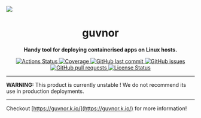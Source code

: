 <p><img src="https://share.adam.ac/22/Github-Header-e6akZfVjD4lVg.jpg"></p>

<h1 align="center">
  guvnor
</h1>

<p align="center">
  <strong>
    Handy tool for deploying containerised apps on Linux hosts.
  </strong>
</h4>

<p align="center">
  <a href="https://github.com/krystal/guvnor/actions">
    <img src="https://img.shields.io/github/workflow/status/krystal/guvnor/CI.svg?logo=github" alt="Actions Status">
  </a>
  <a href="https://codeclimate.com/github/krystal/guvnor">
    <img src="https://img.shields.io/codeclimate/coverage/krystal/guvnor.svg?logo=code%20climate" alt="Coverage">
  </a>
  <a href="https://github.com/krystal/guvnor/commits/main">
    <img src="https://img.shields.io/github/last-commit/krystal/guvnor.svg?style=flat&logo=github&logoColor=white"
alt="GitHub last commit">
  </a>
  <a href="https://github.com/krystal/guvnor/issues">
    <img src="https://img.shields.io/github/issues-raw/krystal/guvnor.svg?style=flat&logo=github&logoColor=white"
alt="GitHub issues">
  </a>
  <a href="https://github.com/krystal/guvnor/pulls">
    <img src="https://img.shields.io/github/issues-pr-raw/krystal/guvnor.svg?style=flat&logo=github&logoColor=white" alt="GitHub pull requests">
  </a>
  <a href="https://github.com/krystal/guvnor/blob/main/MIT-LICENSE">
    <img src="https://img.shields.io/github/license/krystal/guvnor.svg?style=flat" alt="License Status">
  </a>
</p>

---

**WARNING:** This product is currently unstable ! We do not recommend its use
in production deployments.

---


Checkout [https://guvnor.k.io/](https://guvnor.k.io/) for more information!
